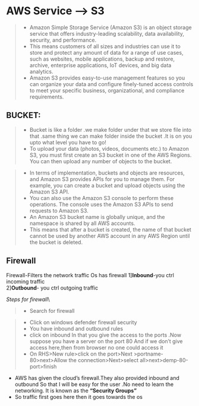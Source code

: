 # AWS Service -->  S3
> + Amazon Simple Storage Service (Amazon S3) is an object storage service that offers industry-leading scalability, data availability, security, and performance.
> +  This means customers of all sizes and industries can use it to store and protect any amount of data for a range of use cases, such as websites, mobile applications, backup and restore, archive, enterprise applications, IoT devices, and big data analytics.
> + Amazon S3 provides easy-to-use management features so you can organize your data and configure finely-tuned access controls to meet your specific business, organizational, and compliance requirements. 

## BUCKET:
> + Bucket is like a folder .we make folder under that we store file into that .same thing we can make folder inside the bucket .It is on you upto what level you have to go!
> + To upload your data (photos, videos, documents etc.) to Amazon S3, you must first create an S3 bucket in one of the AWS Regions. You can then upload any number of objects to the bucket.

> + In terms of implementation, buckets and objects are resources, and Amazon S3 provides APIs for you to manage them. For example, you can create a bucket and upload objects using the Amazon S3 API. 
> + You can also use the Amazon S3 console to perform these operations. The console uses the Amazon S3 APIs to send requests to Amazon S3.
> + An Amazon S3 bucket name is globally unique, and the namespace is shared by all AWS accounts. 
> + This means that after a bucket is created, the name of that bucket cannot be used by another AWS account in any AWS Region until the bucket is deleted. 

## Firewall
Firewall-Filters the network traffic
Os has firewall
1]**Inbound**-you ctrl incoming traffic\
2]**Outbound**- you ctrl outgoing traffic

*Steps for firewall*\
> + Search for firewall

> + Click on  windows defender firewall security
> + You have inbound and outbound rules
> + click on inbound
In that you give the access to the ports .Now suppose you have a server on the port 80
And if we don’t give access here,then from browser no one could access it
> + On RHS>New rule>click on the port>Next >portname-80>next>Allow the connection>Next>select all>next>demp-80-port>finish

+ AWS has given the cloud’s firewall.They also provided inbound and outbound
So that I will be easy for the user .No need to learn the networking.
It is known as the **“Security Groups”**
+ So traffic first goes here then it goes towards the os


